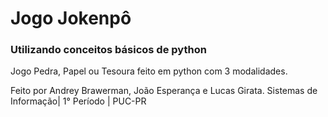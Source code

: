 
# Jogo Jokenpô
### Utilizando conceitos básicos de python

Jogo Pedra, Papel ou Tesoura feito em python com 3 modalidades.

Feito por Andrey Brawerman, João Esperança e Lucas Girata.
Sistemas de Informação| 1° Período | PUC-PR

